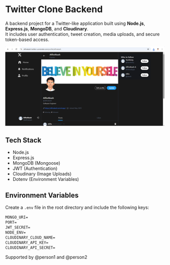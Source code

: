 # Twitter Clone Backend

A backend project for a Twitter-like application built using **Node.js**, **Express.js**, **MongoDB**, and **Cloudinary**.  
It includes user authentication, tweet creation, media uploads, and secure token-based access.

![Project Preview](./screenshot.png)

##  Tech Stack

- Node.js  
- Express.js  
- MongoDB (Mongoose)  
- JWT (Authentication)  
- Cloudinary (Image Uploads)  
- Dotenv (Environment Variables)

##  Environment Variables

Create a `.env` file in the root directory and include the following keys:

```env
MONGO_URI=
PORT=
JWT_SECRET=
NODE_ENV=
CLOUDINARY_CLOUD_NAME=
CLOUDINARY_API_KEY=
CLOUDINARY_API_SECRET=
```

Supported by @person1 and @person2







